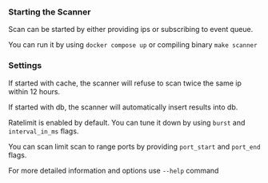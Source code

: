 ### Starting the Scanner
Scan can be started by either providing ips or subscribing to event queue.

You can run it by using  `docker compose up` or compiling binary `make scanner` 


### Settings

If started with cache, the scanner will refuse to scan twice the same ip within 12 hours.

If started with db, the scanner will automatically insert results into db.

Ratelimit is enabled by default. You can tune it down by using `burst` and `interval_in_ms` flags.

You can scan limit scan to range ports by providing `port_start` and `port_end` flags.

For more detailed information and options use `--help` command


